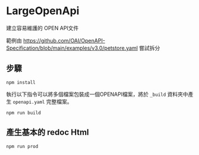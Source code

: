 # LargeOpenApi

建立容易維護的 OPEN API文件

範例由 https://github.com/OAI/OpenAPI-Specification/blob/main/examples/v3.0/petstore.yaml 嘗試拆分

## 步驟

```
npm install
```

執行以下指令可以將多個檔案包裝成一個OPENAPI檔案，將於 `_build` 資料夾中產生 `openapi.yaml` 完整檔案。

```
npm run build
```

## 產生基本的 redoc Html 

```
npm run prod
```